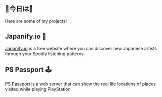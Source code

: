 ## 🌸今日は🌸
Here are some of my projects!
## Japanify.io 🎌

[Japanify.io](https://japanify.io/) is a free website where you can discover new Japanese artists through your Spotify listening patterns.


## PS Passport 🕹️ 

[PS Passport](http://www.pspassport.net/) is a web server that can show the real life locations of places visited while playing PlayStation
